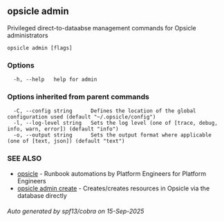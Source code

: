 ## opsicle admin

Privileged direct-to-dataabse management commands for Opsicle administrators

```
opsicle admin [flags]
```

### Options

```
  -h, --help   help for admin
```

### Options inherited from parent commands

```
  -C, --config string      Defines the location of the global configuration used (default "~/.opsicle/config")
  -l, --log-level string   Sets the log level (one of [trace, debug, info, warn, error]) (default "info")
  -o, --output string      Sets the output format where applicable (one of [text, json]) (default "text")
```

### SEE ALSO

* [opsicle](cli/opsicle.md)	 - Runbook automations by Platform Engineers for Platform Engineers
* [opsicle admin create](cli/opsicle_admin_create.md)	 - Creates/creates resources in Opsicle via the database directly

###### Auto generated by spf13/cobra on 15-Sep-2025
